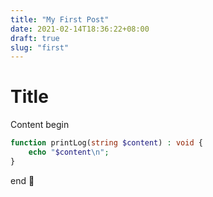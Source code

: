 ```yaml
---
title: "My First Post"
date: 2021-02-14T18:36:22+08:00
draft: true
slug: "first"
---
```


# Title
Content begin
```php
function printLog(string $content) : void {
    echo "$content\n";
}
```
end :muscle:
